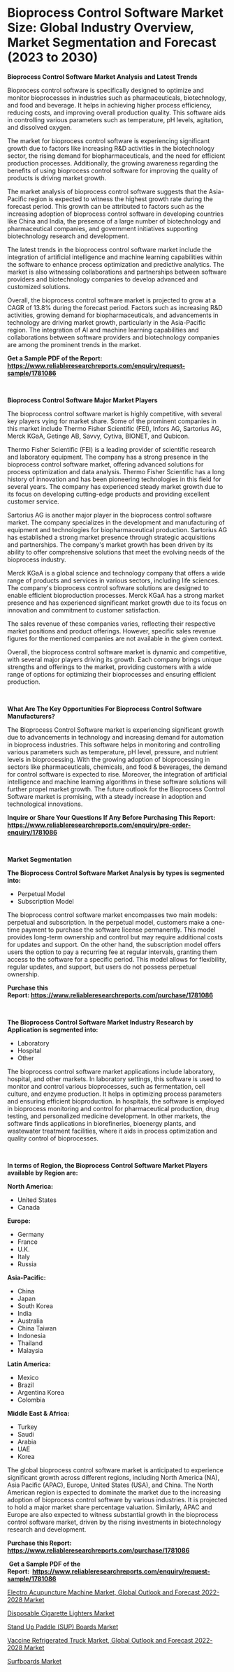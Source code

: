 <p><h1>Bioprocess Control Software Market Size: Global Industry Overview, Market Segmentation and Forecast (2023 to 2030)</h1></p><p><strong>Bioprocess Control Software Market Analysis and Latest Trends</strong></p>
<p><p>Bioprocess control software is specifically designed to optimize and monitor bioprocesses in industries such as pharmaceuticals, biotechnology, and food and beverage. It helps in achieving higher process efficiency, reducing costs, and improving overall production quality. This software aids in controlling various parameters such as temperature, pH levels, agitation, and dissolved oxygen.</p><p>The market for bioprocess control software is experiencing significant growth due to factors like increasing R&D activities in the biotechnology sector, the rising demand for biopharmaceuticals, and the need for efficient production processes. Additionally, the growing awareness regarding the benefits of using bioprocess control software for improving the quality of products is driving market growth.</p><p>The market analysis of bioprocess control software suggests that the Asia-Pacific region is expected to witness the highest growth rate during the forecast period. This growth can be attributed to factors such as the increasing adoption of bioprocess control software in developing countries like China and India, the presence of a large number of biotechnology and pharmaceutical companies, and government initiatives supporting biotechnology research and development.</p><p>The latest trends in the bioprocess control software market include the integration of artificial intelligence and machine learning capabilities within the software to enhance process optimization and predictive analytics. The market is also witnessing collaborations and partnerships between software providers and biotechnology companies to develop advanced and customized solutions.</p><p>Overall, the bioprocess control software market is projected to grow at a CAGR of 13.8% during the forecast period. Factors such as increasing R&D activities, growing demand for biopharmaceuticals, and advancements in technology are driving market growth, particularly in the Asia-Pacific region. The integration of AI and machine learning capabilities and collaborations between software providers and biotechnology companies are among the prominent trends in the market.</p></p>
<p><strong>Get a Sample PDF of the Report:&nbsp; <a href="https://www.reliableresearchreports.com/enquiry/request-sample/1781086">https://www.reliableresearchreports.com/enquiry/request-sample/1781086</a></strong></p>
<p>&nbsp;</p>
<p><strong>Bioprocess Control Software Major Market Players</strong></p>
<p><p>The bioprocess control software market is highly competitive, with several key players vying for market share. Some of the prominent companies in this market include Thermo Fisher Scientific (FEI), Infors AG, Sartorius AG, Merck KGaA, Getinge AB, Savvy, Cytiva, BIONET, and Qubicon. </p><p>Thermo Fisher Scientific (FEI) is a leading provider of scientific research and laboratory equipment. The company has a strong presence in the bioprocess control software market, offering advanced solutions for process optimization and data analysis. Thermo Fisher Scientific has a long history of innovation and has been pioneering technologies in this field for several years. The company has experienced steady market growth due to its focus on developing cutting-edge products and providing excellent customer service.</p><p>Sartorius AG is another major player in the bioprocess control software market. The company specializes in the development and manufacturing of equipment and technologies for biopharmaceutical production. Sartorius AG has established a strong market presence through strategic acquisitions and partnerships. The company's market growth has been driven by its ability to offer comprehensive solutions that meet the evolving needs of the bioprocess industry.</p><p>Merck KGaA is a global science and technology company that offers a wide range of products and services in various sectors, including life sciences. The company's bioprocess control software solutions are designed to enable efficient bioproduction processes. Merck KGaA has a strong market presence and has experienced significant market growth due to its focus on innovation and commitment to customer satisfaction.</p><p>The sales revenue of these companies varies, reflecting their respective market positions and product offerings. However, specific sales revenue figures for the mentioned companies are not available in the given context.</p><p>Overall, the bioprocess control software market is dynamic and competitive, with several major players driving its growth. Each company brings unique strengths and offerings to the market, providing customers with a wide range of options for optimizing their bioprocesses and ensuring efficient production.</p></p>
<p>&nbsp;</p>
<p><strong>What Are The Key Opportunities For Bioprocess Control Software Manufacturers?</strong></p>
<p><p>The Bioprocess Control Software market is experiencing significant growth due to advancements in technology and increasing demand for automation in bioprocess industries. This software helps in monitoring and controlling various parameters such as temperature, pH level, pressure, and nutrient levels in bioprocessing. With the growing adoption of bioprocessing in sectors like pharmaceuticals, chemicals, and food & beverages, the demand for control software is expected to rise. Moreover, the integration of artificial intelligence and machine learning algorithms in these software solutions will further propel market growth. The future outlook for the Bioprocess Control Software market is promising, with a steady increase in adoption and technological innovations.</p></p>
<p><strong>Inquire or Share Your Questions If Any Before Purchasing This Report: <a href="https://www.reliableresearchreports.com/enquiry/pre-order-enquiry/1781086">https://www.reliableresearchreports.com/enquiry/pre-order-enquiry/1781086</a></strong></p>
<p>&nbsp;</p>
<p><strong>Market Segmentation</strong></p>
<p><strong>The Bioprocess Control Software Market Analysis by types is segmented into:</strong></p>
<p><ul><li>Perpetual Model</li><li>Subscription Model</li></ul></p>
<p><p>The bioprocess control software market encompasses two main models: perpetual and subscription. In the perpetual model, customers make a one-time payment to purchase the software license permanently. This model provides long-term ownership and control but may require additional costs for updates and support. On the other hand, the subscription model offers users the option to pay a recurring fee at regular intervals, granting them access to the software for a specific period. This model allows for flexibility, regular updates, and support, but users do not possess perpetual ownership.</p></p>
<p><strong>Purchase this Report:&nbsp;<a href="https://www.reliableresearchreports.com/purchase/1781086">https://www.reliableresearchreports.com/purchase/1781086</a></strong></p>
<p>&nbsp;</p>
<p><strong>The Bioprocess Control Software Market Industry Research by Application is segmented into:</strong></p>
<p><ul><li>Laboratory</li><li>Hospital</li><li>Other</li></ul></p>
<p><p>The bioprocess control software market applications include laboratory, hospital, and other markets. In laboratory settings, this software is used to monitor and control various bioprocesses, such as fermentation, cell culture, and enzyme production. It helps in optimizing process parameters and ensuring efficient bioproduction. In hospitals, the software is employed in bioprocess monitoring and control for pharmaceutical production, drug testing, and personalized medicine development. In other markets, the software finds applications in biorefineries, bioenergy plants, and wastewater treatment facilities, where it aids in process optimization and quality control of bioprocesses.</p></p>
<p>&nbsp;</p>
<p><strong>In terms of Region, the Bioprocess Control Software Market Players available by Region are:</strong></p>
<p>
    <p> <strong> North America: </strong>
        <ul>
            <li>United States</li>
            <li>Canada</li>
        </ul>
        </p> 
    <p> <strong> Europe: </strong>
        <ul>
            <li>Germany</li>
            <li>France</li>
            <li>U.K.</li>
            <li>Italy</li>
            <li>Russia</li>
        </ul>
        </p> 
    <p> <strong> Asia-Pacific: </strong>
        <ul>
            <li>China</li>
            <li>Japan</li>
            <li>South Korea</li>
            <li>India</li>
            <li>Australia</li>
            <li>China Taiwan</li>
            <li>Indonesia</li>
            <li>Thailand</li>
            <li>Malaysia</li>
        </ul>
        </p> 
    <p> <strong> Latin America: </strong>
        <ul>
            <li>Mexico</li>
            <li>Brazil</li>
            <li>Argentina Korea</li>
            <li>Colombia</li>
        </ul>
        </p> 
    <p> <strong> Middle East & Africa: </strong>
        <ul>
            <li>Turkey</li>
            <li>Saudi</li>
            <li>Arabia</li>
            <li>UAE</li>
            <li>Korea</li>
        </ul>
    </p>
    </p>
<p><p>The global bioprocess control software market is anticipated to experience significant growth across different regions, including North America (NA), Asia Pacific (APAC), Europe, United States (USA), and China. The North American region is expected to dominate the market due to the increasing adoption of bioprocess control software by various industries. It is projected to hold a major market share percentage valuation. Similarly, APAC and Europe are also expected to witness substantial growth in the bioprocess control software market, driven by the rising investments in biotechnology research and development.</p></p>
<p><strong>Purchase this Report: <a href="https://www.reliableresearchreports.com/purchase/1781086">https://www.reliableresearchreports.com/purchase/1781086</a></strong></p>
<p>&nbsp;<strong>Get a Sample PDF of the Report:&nbsp;&nbsp;<a href="https://www.reliableresearchreports.com/enquiry/request-sample/1781086">https://www.reliableresearchreports.com/enquiry/request-sample/1781086</a></strong></p>
<p><strong></strong></p>
<p><p><a href="https://medium.com/@minnieebert2827/electro-acupuncture-machine-market-global-outlook-and-forecast-2022-2028-market-the-key-to-befbaa6ffcd9">Electro Acupuncture Machine Market, Global Outlook and Forecast 2022-2028 Market</a></p><p><a href="https://www.linkedin.com/pulse/disposable-cigarette-lighters-market-insights-players/">Disposable Cigarette Lighters Market</a></p><p><a href="https://www.linkedin.com/pulse/stand-up-paddle-sup-boards-market-size-share-global-analysis/">Stand Up Paddle (SUP) Boards Market</a></p><p><a href="https://medium.com/@deannakling2927/vaccine-refrigerated-truck-market-global-outlook-and-forecast-2022-2028-market-size-market-48e00ea7a2ca">Vaccine Refrigerated Truck Market, Global Outlook and Forecast 2022-2028 Market</a></p><p><a href="https://www.linkedin.com/pulse/surfboards-market-research-report-provides-thorough-industry/">Surfboards Market</a></p></p>